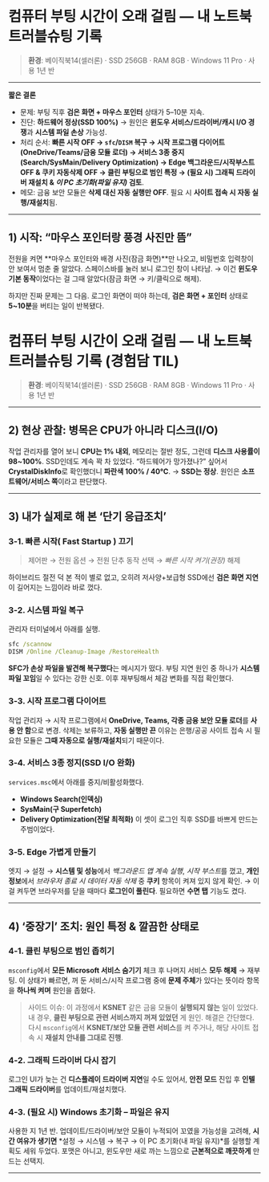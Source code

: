 # 컴퓨터 부팅 시간이 오래 걸림 — 내 노트북 트러블슈팅 기록

> **환경**: 베이직북14(셀러론) · SSD 256GB · RAM 8GB · Windows 11 Pro · 사용 1년 반


---
**짧은 결론**

* 문제: 부팅 직후 **검은 화면 + 마우스 포인터** 상태가 5–10분 지속.
* 진단: **하드웨어 정상(SSD 100%)** → 원인은 **윈도우 서비스/드라이버/캐시 I/O 경쟁**과 **시스템 파일 손상** 가능성.
* 처리 순서: **빠른 시작 OFF → `sfc`/`DISM` 복구 → 시작 프로그램 다이어트(OneDrive/Teams/금융 모듈 로더) → 서비스 3종 중지(Search/SysMain/Delivery Optimization) → Edge 백그라운드/시작부스트 OFF & 쿠키 자동삭제 OFF → 클린 부팅으로 범인 특정 → (필요 시) 그래픽 드라이버 재설치 & *이 PC 초기화(파일 유지)* 검토**.
* 메모: 금융 보안 모듈은 **삭제 대신 자동 실행만 OFF**. 필요 시 **사이트 접속 시 자동 실행/재설치**됨.

---

## 1) 시작: “마우스 포인터랑 풍경 사진만 뜸”

전원을 켜면 **마우스 포인터와 배경 사진(잠금 화면)**만 나오고, 비밀번호 입력창이 안 보여서 멈춘 줄 알았다. 스페이스바를 눌러 보니 로그인 창이 나타남. → 이건 **윈도우 기본 동작**이었다는 걸 그때 알았다(잠금 화면 → 키/클릭으로 해제).

하지만 진짜 문제는 그 다음. 로그인 화면이 떠야 하는데, **검은 화면 + 포인터** 상태로 **5~10분**을 버티는 일이 반복됐다.
# 컴퓨터 부팅 시간이 오래 걸림 — 내 노트북 트러블슈팅 기록 (경험담 TIL)

> **환경**: 베이직북14(셀러론) · SSD 256GB · RAM 8GB · Windows 11 Pro · 사용 1년 반

---

## 2) 현상 관찰: 병목은 CPU가 아니라 디스크(I/O)

작업 관리자를 열어 보니 **CPU는 1% 내외**, 메모리는 절반 정도, 그런데 **디스크 사용률이 98~100%**. SSD인데도 계속 꽉 차 있었다. “하드웨어가 망가졌나?” 싶어서 **CrystalDiskInfo**로 확인했더니 **파란색 100% / 40℃**. → **SSD는 정상**. 원인은 **소프트웨어/서비스 쪽**이라고 판단했다.

---

## 3) 내가 실제로 해 본 ‘단기 응급조치’

### 3‑1. 빠른 시작( Fast Startup ) 끄기

> 제어판 → 전원 옵션 → 전원 단추 동작 선택 → *빠른 시작 켜기(권장)* 해제

하이브리드 절전 덕 본 적이 별로 없고, 오히려 저사양+보급형 SSD에선 **검은 화면 지연**이 길어지는 느낌이라 바로 껐다.

### 3‑2. 시스템 파일 복구

관리자 터미널에서 아래를 실행.

```bat
sfc /scannow
DISM /Online /Cleanup-Image /RestoreHealth
```

**SFC가 손상 파일을 발견해 복구했다**는 메시지가 떴다. 부팅 지연 원인 중 하나가 **시스템 파일 꼬임**일 수 있다는 강한 신호. 이후 재부팅해서 체감 변화를 직접 확인했다.

### 3‑3. 시작 프로그램 다이어트

작업 관리자 → 시작 프로그램에서 **OneDrive, Teams, 각종 금융 보안 모듈 로더**를 **사용 안 함**으로 변경. 삭제는 보류하고, **자동 실행만 끈** 이유는 은행/공공 사이트 접속 시 필요한 모듈은 **그때 자동으로 실행/재설치**되기 때문이다.

### 3‑4. 서비스 3종 정지(SSD I/O 완화)

`services.msc`에서 아래를 중지/비활성화했다.

* **Windows Search(인덱싱)**
* **SysMain(구 Superfetch)**
* **Delivery Optimization(전달 최적화)**
  이 셋이 로그인 직후 SSD를 바쁘게 만드는 주범이었다.

### 3‑5. Edge 가볍게 만들기

엣지 → 설정 → **시스템 및 성능**에서 *백그라운드 앱 계속 실행*, *시작 부스트*를 껐고, **개인정보**에서 *브라우저 종료 시 데이터 자동 삭제* 중 **쿠키** 항목이 켜져 있지 않게 확인. → 이걸 켜두면 브라우저를 닫을 때마다 **로그인이 풀린다**. 필요하면 **수면 탭** 기능도 켰다.

---


## 4) ‘중장기’ 조치: 원인 특정 & 깔끔한 상태로

### 4‑1. 클린 부팅으로 범인 좁히기

`msconfig`에서 **모든 Microsoft 서비스 숨기기** 체크 후 나머지 서비스 **모두 해제** → 재부팅. 이 상태가 빠르면, 꺼 둔 서비스/시작 프로그램 중에 **문제 주체**가 있다는 뜻이라 항목을 **하나씩 켜며** 원인을 좁혔다.

> 사이드 이슈: 이 과정에서 **KSNET** 같은 금융 모듈이 **실행되지 않는** 일이 있었다. 내 경우, **클린 부팅으로 관련 서비스까지 꺼져 있었던** 게 원인. 해결은 간단했다. 다시 `msconfig`에서 **KSNET/보안 모듈 관련 서비스**를 켜 주거나, 해당 사이트 접속 시 **재설치 안내를 그대로 진행**.

### 4‑2. 그래픽 드라이버 다시 잡기

로그인 UI가 늦는 건 **디스플레이 드라이버 지연**일 수도 있어서, **안전 모드** 진입 후 **인텔 그래픽 드라이버**를 업데이트/재설치했다.

### 4‑3. (필요 시) Windows 초기화 – 파일은 유지

사용한 지 1년 반. 업데이트/드라이버/보안 모듈이 누적되어 꼬였을 가능성을 고려해, **시간 여유가 생기면** *설정 → 시스템 → 복구 → 이 PC 초기화(내 파일 유지)*를 실행할 계획도 세워 두었다. 포맷은 아니고, 윈도우만 새로 까는 느낌으로 **근본적으로 깨끗하게** 만드는 선택지.

---